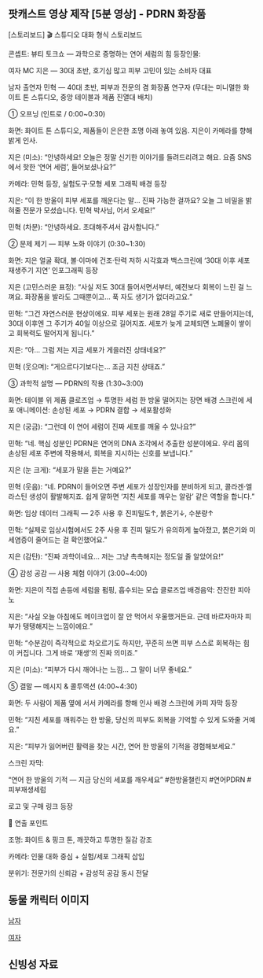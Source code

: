 ## 팟캐스트 영상 제작 [5분 영상] - PDRN 화장품
[스토리보드]
🎬 스튜디오 대화 형식 스토리보드

콘셉트: 뷰티 토크쇼 — 과학으로 증명하는 연어 세럼의 힘
등장인물:

여자 MC 지은 — 30대 초반, 호기심 많고 피부 고민이 있는 소비자 대표

남자 출연자 민혁 — 40대 초반, 피부과 전문의 겸 화장품 연구자
(무대는 미니멀한 화이트 톤 스튜디오, 중앙 테이블과 제품 진열대 배치)

① 오프닝 (인트로 / 0:00~0:30)

화면:
화이트 톤 스튜디오, 제품들이 은은한 조명 아래 놓여 있음.
지은이 카메라를 향해 밝게 인사.

지은 (미소):
“안녕하세요! 오늘은 정말 신기한 이야기를 들려드리려고 해요.
요즘 SNS에서 핫한 ‘연어 세럼’, 들어보셨나요?”

카메라:
민혁 등장, 실험도구·모형 세포 그래픽 배경 등장

지은:
“이 한 방울이 피부 세포를 깨운다는 말… 진짜 가능한 걸까요?
오늘 그 비밀을 밝혀줄 전문가 모셨습니다. 민혁 박사님, 어서 오세요!”

민혁 (차분):
“안녕하세요. 초대해주셔서 감사합니다.”

② 문제 제기 — 피부 노화 이야기 (0:30~1:30)

화면:
지은 얼굴 확대, 볼·이마에 건조·탄력 저하 시각효과
백스크린에 ‘30대 이후 세포 재생주기 지연’ 인포그래픽 등장

지은 (고민스러운 표정):
“사실 저도 30대 들어서면서부터, 예전보다 회복이 느린 걸 느껴요.
화장품을 발라도 그때뿐이고… 푹 자도 생기가 없더라고요.”

민혁:
“그건 자연스러운 현상이에요.
피부 세포는 원래 28일 주기로 새로 만들어지는데,
30대 이후엔 그 주기가 40일 이상으로 길어지죠.
세포가 늦게 교체되면 노폐물이 쌓이고 회복력도 떨어지게 됩니다.”

지은:
“아… 그럼 저는 지금 세포가 게을러진 상태네요?”

민혁 (웃으며):
“게으르다기보다는… 조금 지친 상태죠.”

③ 과학적 설명 — PDRN의 작용 (1:30~3:00)

화면:
테이블 위 제품 클로즈업 → 투명한 세럼 한 방울 떨어지는 장면
배경 스크린에 세포 애니메이션: 손상된 세포 → PDRN 결합 → 세포활성화

지은 (궁금):
“그런데 이 연어 세럼이 진짜 세포를 깨울 수 있나요?”

민혁:
“네. 핵심 성분인 PDRN은 연어의 DNA 조각에서 추출한 성분이에요.
우리 몸의 손상된 세포 주변에 작용해서, 회복을 지시하는 신호를 보냅니다.”

지은 (눈 크게):
“세포가 말을 듣는 거예요?”

민혁 (웃음):
“네. PDRN이 들어오면 주변 세포가 성장인자를 분비하게 되고,
콜라겐·엘라스틴 생성이 활발해지죠.
쉽게 말하면 ‘지친 세포를 깨우는 알람’ 같은 역할을 합니다.”

화면:
임상 데이터 그래픽 — 2주 사용 후 진피밀도↑, 붉은기↓, 수분량↑

민혁:
“실제로 임상시험에서도 2주 사용 후 진피 밀도가 유의하게 높아졌고,
붉은기와 미세염증이 줄어드는 걸 확인했어요.”

지은 (감탄):
“진짜 과학이네요… 저는 그냥 촉촉해지는 정도일 줄 알았어요!”

④ 감성 공감 — 사용 체험 이야기 (3:00~4:00)

화면:
지은이 직접 손등에 세럼을 펌핑, 흡수되는 모습 클로즈업
배경음악: 잔잔한 피아노

지은:
“사실 오늘 아침에도 메이크업이 잘 안 먹어서 우울했거든요.
근데 바르자마자 피부가 탱탱해지는 느낌이에요.”

민혁:
“수분감이 즉각적으로 차오르기도 하지만,
꾸준히 쓰면 피부 스스로 회복하는 힘이 커집니다.
그게 바로 ‘재생’의 진짜 의미죠.”

지은 (미소):
“피부가 다시 깨어나는 느낌… 그 말이 너무 좋네요.”

⑤ 결말 — 메시지 & 콜투액션 (4:00~4:30)

화면:
두 사람이 제품 옆에 서서 카메라를 향해 인사
배경 스크린에 카피 자막 등장

민혁:
“지친 세포를 깨워주는 한 방울,
당신의 피부도 회복을 기억할 수 있게 도와줄 거예요.”

지은:
“피부가 잃어버린 활력을 찾는 시간,
연어 한 방울의 기적을 경험해보세요.”

스크린 자막:

“연어 한 방울의 기적 — 지금 당신의 세포를 깨우세요”
#한방울챌린지 #연어PDRN #피부재생세럼

로고 및 구매 링크 등장

🎯 연출 포인트

조명: 화이트 & 핑크 톤, 깨끗하고 투명한 질감 강조

카메라: 인물 대화 중심 + 실험/세포 그래픽 삽입

분위기: 전문가의 신뢰감 + 감성적 공감 동시 전달

## 동물 캐릭터 이미지
[남자]()

[여자]()
## 신빙성 자료


